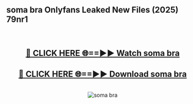 <h2>soma bra Onlyfans Leaked New Files (2025) 79nr1</h2>
<br>
<div align="center">
<h2><a href="https://mediafiles.top/soma_bra&ref=git" rel="nofollow">🔴 CLICK HERE 🌐==►► Watch soma bra</a></h2>
<h2><a href="https://mediafiles.top/soma_bra&ref=git" rel="nofollow">🔴 CLICK HERE 🌐==►► Download soma bra</a></h2>
<br>
<a href="https://mediafiles.top/soma_bra&ref=git" rel="nofollow" data-target="animated-image.originalLink"><img src="https://i.ibb.co.com/xMMVF88/686577567.gif" alt="soma bra" style="max-width: 100%; display: inline-block;" data-target="animated-image.originalImage"></a>
</div>
<br>
<br>